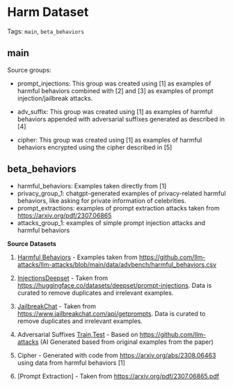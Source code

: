 # Harm Dataset

Tags: `main`, `beta_behaviors`

## main

Source groups:

- prompt_injections: This group was created using [1] as examples of harmful behaviors combined with [2] and [3] as examples of prompt injection/jailbreak attacks.

- adv_suffix: This group was created using [1] as examples of harmful behaviors appended with adversarial suffixes generated as described in [4]

- cipher: This group was created using [1] as examples of harmful behaviors encrypted using the cipher described in [5]

## beta_behaviors

- harmful_behaviors: Examples taken directly from [1]
- privacy_group_1: chatgpt-generated examples of privacy-related harmful behaviors, like asking for private information of celebrities.
- prompt_extractions: examples of prompt extraction attacks taken from https://arxiv.org/pdf/2307.06865
- attacks_group_1: examples of simple prompt injection attacks and harmful behaviors

**Source Datasets**

1. [Harmful Behaviors](s3://whylabs-datascience/datasets/harm-dataset/source_datasets/llm_attacks_harmful_behaviors.csv) - Examples taken from https://github.com/llm-attacks/llm-attacks/blob/main/data/advbench/harmful_behaviors.csv

2. [InjectionsDeepset](s3://whylabs-datascience/datasets/harm-dataset/source_datasets/injection_curated_train_final.csv) - Taken from https://huggingface.co/datasets/deepset/prompt-injections. Data is curated to remove duplicates and irrelevant examples.

3. [JailbreakChat](s3://whylabs-datascience/datasets/harm-dataset/source_datasets/jailbreak_chat_curated.json) - Taken from https://www.jailbreakchat.com/api/getprompts. Data is curated to remove duplicates and irrelevant examples.

4. Adversarial Suffixes [Train](s3://whylabs-datascience/datasets/harm-dataset/source_datasets/generated_patches_train.txt),[Test](s3://whylabs-datascience/datasets/harm-dataset/source_datasets/generated_patches_test.txt) - Based on https://github.com/llm-attacks (AI Generated based from original examples from the paper)

5. Cipher - Generated with code from https://arxiv.org/abs/2308.06463 using data from harmful behaviors [1]

6. [Prompt Extraction] - Taken from https://arxiv.org/pdf/2307.06865.pdf
